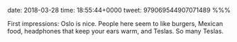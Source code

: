 date: 2018-03-28
time: 18:55:44+0000
tweet: 979069544907071489
%%%

First impressions: Oslo is nice. People here seem to like burgers, Mexican food, headphones that keep your ears warm, and Teslas. So many Teslas.
